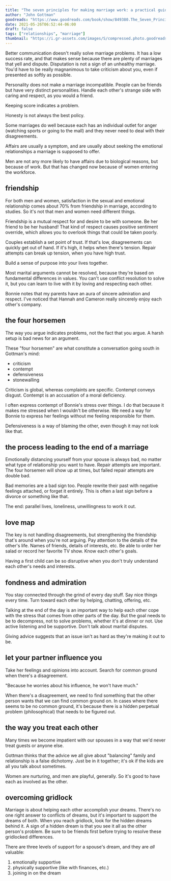 ```yaml
---
title: "The seven principles for making marriage work: a practical guide from the country's foremost relationship expert"
author: "John Gottman"
goodreads: "https://www.goodreads.com/book/show/849380.The_Seven_Principles_for_Making_Marriage_Work"
date: 2021-05-26T06:52:44-06:00
draft: false
tags: ["relationships", "marriage"]
thumbnail: "https://i.gr-assets.com/images/S/compressed.photo.goodreads.com/books/1320521960l/849380.jpg"
---
```


Better communication doesn't really solve marriage problems. It has a low success rate, and that makes sense because there are plenty of marriages that yell and dispute. Disputation is not a sign of an unhealthy marriage. You'd have to be really magnanimous to take criticism about you, even if presented as softly as possible.

Personality does not make a marriage incompatible. People can be friends but have very distinct personalities. Handle each other's strange side with caring and respect, as you would a friend.

Keeping score indicates a problem.

Honesty is not always the best policy.

Some marriages do well because each has an individual outlet for anger (watching sports or going to the mall) and they never need to deal with their disagreements.

Affairs are usually a symptom, and are usually about seeking the emotional relationships a marriage is supposed to offer.

Men are not any more likely to have affairs due to biological reasons, but because of work. But that has changed now because of women entering the workforce.

## friendship

For both men and women, satisfaction in the sexual and emotional relationship comes about 70% from friendship in marriage, according to studies. So it's not that men and women need different things.

Friendship is a mutual respect for and desire to be with someone. Be her friend to be her husband! That kind of respect causes positive sentiment override, which allows you to overlook things that could be taken poorly.

Couples establish a set point of trust. If that's low, disagreements can quickly get out of hand. If it's high, it helps when there's tension. Repair attempts can break up tension, when you have high trust.

Build a sense of purpose into your lives together.

Most marital arguments cannot be resolved, because they're based on fundamental differences in values. You can't use conflict resolution to solve it, but you can learn to live with it by loving and respecting each other.

Bonnie notes that my parents have an aura of sincere admiration and respect. I've noticed that Hannah and Cameron really sincerely enjoy each other's company.

## the four horsemen

The way you argue indicates problems, not the fact that you argue. A harsh setup is bad news for an argument.

These "four horsemen" are what constitute a conversation going south in Gottman's mind:

- criticism
- contempt
- defensiveness
- stonewalling

Criticism is global, whereas complaints are specific. Contempt conveys disgust. Contempt is an accusation of a moral deficiency.

I often express contempt of Bonnie's stress over things. I do that because it makes me stressed when I wouldn't be otherwise. We need a way for Bonnie to express her feelings without me feeling responsible for them.

Defensiveness is a way of blaming the other, even though it may not look like that.

## the process leading to the end of a marriage

Emotionally distancing yourself from your spouse is always bad, no matter what type of relationship you want to have. Repair attempts are important. The four horsemen will show up at times, but failed repair attempts are double bad.

Bad memories are a bad sign too. People rewrite their past with negative feelings attached, or forget it entirely. This is often a last sign before a divorce or something like that.

The end: parallel lives, loneliness, unwillingness to work it out.

## love map

The key is not handling disagreements, but strengthening the friendship that's around when you're not arguing. Pay attention to the details of the other's life. Names of friends, details of interests, etc. Be able to order her salad or record her favorite TV show. Know each other's goals.

Having a first child can be so disruptive when you don't truly understand each other's needs and interests.

## fondness and admiration

You stay connected through the grind of every day stuff. Say nice things every time. Turn toward each other by helping, chatting, offering, etc.

Talking at the end of the day is an important way to help each other cope with the stress that comes from other parts of the day. But the goal needs to be to decompress, not to solve problems, whether it's at dinner or not. Use active listening and be supportive. Don't talk about marital disputes.

Giving advice suggests that an issue isn't as hard as they're making it out to be.

## let your partner influence you

Take her feelings and opinions into account. Search for common ground when there's a disagreement.

"Because he worries about his influence, he won't have much."

When there's a disagreement, we need to find something that the other person wants that we can find common ground on. In cases where there seems to be no common ground, it's because there is a hidden perpetual problem (philosophical) that needs to be figured out.

## the way you treat each other

Many times we become impatient with our spouses in a way that we'd never treat guests or anyone else.

Gottman thinks that the advice we all give about "balancing" family and relationship is a false dichotomy. Just be in it together; it's ok if the kids are all you talk about sometimes.

Women are nurturing, and men are playful, generally. So it's good to have each as involved as the other.

## overcoming gridlock

Marriage is about helping each other accomplish your dreams. There's no one right answer to conflicts of dreams, but it's important to support the dreams of both. When you reach gridlock, look for the hidden dreams behind it. A sign of a hidden dream is that you see it all as the other person's problem. Be sure to be friends first before trying to resolve these gridlocked differences.

There are three levels of support for a spouse's dream, and they are *all* valuable:

1. emotionally supportive
1. physically supportive (like with finances, etc.)
1. joining in on the dream
